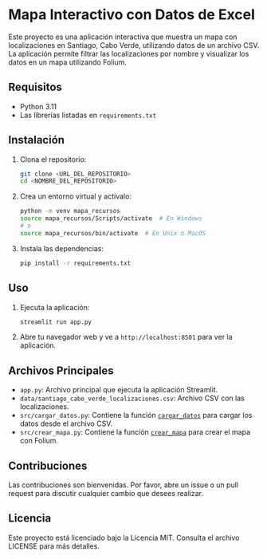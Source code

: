 # Mapa Interactivo con Datos de Excel

Este proyecto es una aplicación interactiva que muestra un mapa con localizaciones en Santiago, Cabo Verde, utilizando datos de un archivo CSV. La aplicación permite filtrar las localizaciones por nombre y visualizar los datos en un mapa utilizando Folium.

## Requisitos

- Python 3.11
- Las librerías listadas en `requirements.txt`

## Instalación

1. Clona el repositorio:
    ```sh
    git clone <URL_DEL_REPOSITORIO>
    cd <NOMBRE_DEL_REPOSITORIO>
    ```

2. Crea un entorno virtual y actívalo:
    ```sh
    python -m venv mapa_recursos
    source mapa_recursos/Scripts/activate  # En Windows
    # o
    source mapa_recursos/bin/activate  # En Unix o MacOS
    ```

3. Instala las dependencias:
    ```sh
    pip install -r requirements.txt
    ```

## Uso

1. Ejecuta la aplicación:
    ```sh
    streamlit run app.py
    ```

2. Abre tu navegador web y ve a `http://localhost:8501` para ver la aplicación.

## Archivos Principales

- `app.py`: Archivo principal que ejecuta la aplicación Streamlit.
- `data/santiago_cabo_verde_localizaciones.csv`: Archivo CSV con las localizaciones.
- `src/cargar_datos.py`: Contiene la función [`cargar_datos`](src/cargar_datos.py) para cargar los datos desde el archivo CSV.
- `src/crear_mapa.py`: Contiene la función [`crear_mapa`](src/crear_mapa.py) para crear el mapa con Folium.

## Contribuciones

Las contribuciones son bienvenidas. Por favor, abre un issue o un pull request para discutir cualquier cambio que desees realizar.

## Licencia

Este proyecto está licenciado bajo la Licencia MIT. Consulta el archivo LICENSE para más detalles.